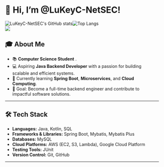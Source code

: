 <!---
LuKeyC-NetSEC/LuKeyC-NetSEC is a ✨ special ✨ repository because its `README.md` (this file) appears on your GitHub profile.
You can click the Preview link to take a look at your changes.
--->
# 👋 Hi, I’m @LuKeyC-NetSEC!

<div style="display: flex; align-items: flex-start;">
  <img src="https://github-readme-stats.vercel.app/api?username=LuKeyC-NetSEC" alt="LuKeyC-NetSEC's GitHub stats">
  <img src="https://github-readme-stats.vercel.app/api/top-langs/?username=LuKeyC-NetSEC" alt="Top Langs">
</div>

<img align="center" src="https://count.getloli.com/get/@:LuKeyC-NetSEC?theme=rule34">

## 🎓 About Me
- 📚 **Computer Science Student** .
- 💻 Aspiring **Java Backend Developer** with a passion for building scalable and efficient systems.
- 🌱 Currently learning **Spring Boot**, **Microservices**, and **Cloud Computing**.
- 🎯 Goal: Become a full-time backend engineer and contribute to impactful software solutions.

---

## 🛠️ Tech Stack
- **Languages:** Java, Kotlin, SQL
- **Frameworks & Libraries:** Spring Boot, Mybatis, Mybatis Plus
- **Databases:** MySQL
- **Cloud Platforms:** AWS (EC2, S3, Lambda), Google Cloud Platform
- **Testing Tools:** JUnit
- **Version Control:** Git, GitHub
---

